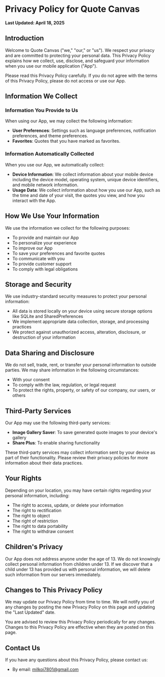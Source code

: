 # Privacy Policy for Quote Canvas

**Last Updated: April 18, 2025**

## Introduction

Welcome to Quote Canvas ("we," "our," or "us"). We respect your privacy and are committed to protecting your personal data. This Privacy Policy explains how we collect, use, disclose, and safeguard your information when you use our mobile application ("App").

Please read this Privacy Policy carefully. If you do not agree with the terms of this Privacy Policy, please do not access or use our App.

## Information We Collect

### Information You Provide to Us

When using our App, we may collect the following information:

- **User Preferences**: Settings such as language preferences, notification preferences, and theme preferences.
- **Favorites**: Quotes that you have marked as favorites.

### Information Automatically Collected

When you use our App, we automatically collect:

- **Device Information**: We collect information about your mobile device including the device model, operating system, unique device identifiers, and mobile network information.
- **Usage Data**: We collect information about how you use our App, such as the time and date of your visit, the quotes you view, and how you interact with the App.

## How We Use Your Information

We use the information we collect for the following purposes:

- To provide and maintain our App
- To personalize your experience
- To improve our App
- To save your preferences and favorite quotes
- To communicate with you
- To provide customer support
- To comply with legal obligations

## Storage and Security

We use industry-standard security measures to protect your personal information:

- All data is stored locally on your device using secure storage options like SQLite and SharedPreferences
- We implement appropriate data collection, storage, and processing practices
- We protect against unauthorized access, alteration, disclosure, or destruction of your information

## Data Sharing and Disclosure

We do not sell, trade, rent, or transfer your personal information to outside parties. We may share information in the following circumstances:

- With your consent
- To comply with the law, regulation, or legal request
- To protect the rights, property, or safety of our company, our users, or others

## Third-Party Services

Our App may use the following third-party services:

- **Image Gallery Saver**: To save generated quote images to your device's gallery
- **Share Plus**: To enable sharing functionality

These third-party services may collect information sent by your device as part of their functionality. Please review their privacy policies for more information about their data practices.

## Your Rights

Depending on your location, you may have certain rights regarding your personal information, including:

- The right to access, update, or delete your information
- The right to rectification
- The right to object
- The right of restriction
- The right to data portability
- The right to withdraw consent

## Children's Privacy

Our App does not address anyone under the age of 13. We do not knowingly collect personal information from children under 13. If we discover that a child under 13 has provided us with personal information, we will delete such information from our servers immediately.

## Changes to This Privacy Policy

We may update our Privacy Policy from time to time. We will notify you of any changes by posting the new Privacy Policy on this page and updating the "Last Updated" date.

You are advised to review this Privacy Policy periodically for any changes. Changes to this Privacy Policy are effective when they are posted on this page.

## Contact Us

If you have any questions about this Privacy Policy, please contact us:

- By email: milkoi7801@gmail.com